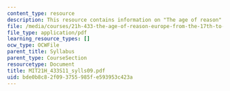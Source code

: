 ```yaml
---
content_type: resource
description: This resource contains information on "The age of reason".
file: /media/courses/21h-433-the-age-of-reason-europe-from-the-17th-to-the-early-19th-centuries-spring-2011/bde0b8c82f093755985fe593953c423a_MIT21H_433S11_sylls09.pdf
file_type: application/pdf
learning_resource_types: []
ocw_type: OCWFile
parent_title: Syllabus
parent_type: CourseSection
resourcetype: Document
title: MIT21H_433S11_sylls09.pdf
uid: bde0b8c8-2f09-3755-985f-e593953c423a
---
```

